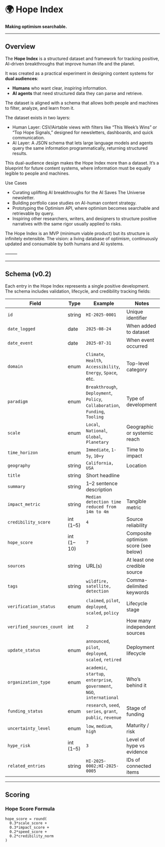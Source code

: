 # 🌍 Hope Index

**Making optimism searchable.**  

---

## Overview

The **Hope Index** is a structured dataset and framework for tracking positive, AI-driven breakthroughs that improve human life and the planet.  

It was created as a practical experiment in designing content systems for **dual audiences**:  
- **Humans** who want clear, inspiring information.  
- **AI agents** that need structured data they can parse and retrieve.  

The dataset is aligned with a schema that allows both people and machines to filter, analyze, and learn from it.

The dataset exists in two layers:
- Human Layer: CSV/Airtable views with filters like “This Week’s Wins” or “Top Hope Signals,” designed for newsletters, dashboards, and quick communication.
- AI Layer: A JSON schema that lets large language models and agents query the same information programmatically, returning structured results.

This dual-audience design makes the Hope Index more than a dataset. It’s a blueprint for future content systems, where information must be equally legible to people and machines.

Use Cases
- Curating uplifting AI breakthroughs for the AI Saves The Universe newsletter.
- Building portfolio case studies on AI-human content strategy.
- Prototyping the Optimism API, where optimism becomes searchable and retrievable by query.
- Inspiring other researchers, writers, and designers to structure positive narratives with the same rigor usually applied to risks.

The Hope Index is an MVP (minimum viable product) but its structure is infinitely extensible. The vision: a living database of optimism, continuously updated and consumable by both humans and AI systems.

⸻


---

## Schema (v0.2)

Each entry in the Hope Index represents a single positive development.  
The schema includes validation, lifecycle, and credibility tracking fields:

| Field | Type | Example | Notes |
|-------|------|---------|-------|
| `id` | string | `HI-2025-0001` | Unique identifier |
| `date_logged` | date | `2025-08-24` | When added to dataset |
| `date_event` | date | `2025-07-31` | When event occurred |
| `domain` | enum | `Climate`, `Health`, `Accessibility`, `Energy`, `Space`, etc. | Top-level category |
| `paradigm` | enum | `Breakthrough`, `Deployment`, `Policy`, `Collaboration`, `Funding`, `Tooling` | Type of development |
| `scale` | enum | `Local`, `National`, `Global`, `Planetary` | Geographic or systemic reach |
| `time_horizon` | enum | `Immediate`, `1-5y`, `10+y` | Time to impact |
| `geography` | string | `California, USA` | Location |
| `title` | string | Short headline |
| `summary` | string | 1–2 sentence description |
| `impact_metric` | string | `Median detection time reduced from 14m to 4m` | Tangible metric |
| `credibility_score` | int (1–5) | `4` | Source reliability |
| `hope_score` | int (1–10) | `7` | Composite optimism score (see below) |
| `sources` | string | URL(s) | At least one credible source |
| `tags` | string | `wildfire, satellite, detection` | Comma-delimited keywords |
| `verification_status` | enum | `claimed`, `pilot`, `deployed`, `scaled`, `policy` | Lifecycle stage |
| `verified_sources_count` | int | `2` | How many independent sources |
| `update_status` | enum | `announced`, `pilot`, `deployed`, `scaled`, `retired` | Deployment lifecycle |
| `organization_type` | enum | `academic`, `startup`, `enterprise`, `government`, `NGO`, `international` | Who’s behind it |
| `funding_status` | enum | `research`, `seed`, `series`, `grant`, `public`, `revenue` | Stage of funding |
| `uncertainty_level` | enum | `low`, `medium`, `high` | Maturity / risk |
| `hype_risk` | int (1–5) | `3` | Level of hype vs evidence |
| `related_entries` | string | `HI-2025-0002;HI-2025-0005` | IDs of connected items |

---

## Scoring

### **Hope Score Formula**
```text
hope_score = round(
  0.3*scale_score +
  0.3*impact_score +
  0.2*speed_score +
  0.2*credibility_norm
)
